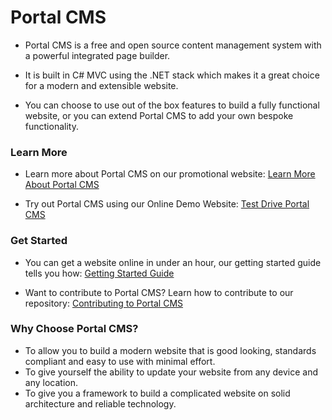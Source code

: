 # Portal CMS
- Portal CMS is a free and open source content management system with a powerful integrated page builder. 

- It is built in C# MVC using the .NET stack which makes it a great choice for a modern and extensible website.

- You can choose to use out of the box features to build a fully functional website, or you can extend Portal CMS to add your own bespoke functionality.

### Learn More

 - Learn more about Portal CMS on our promotional website: [Learn More About Portal CMS](http://www.portalcms.online)

 - Try out Portal CMS using our Online Demo Website: [Test Drive Portal CMS](http://portalcmsdemo.azurewebsites.net)

### Get Started

- You can get a website online in under an hour, our getting started guide tells you how: [Getting Started Guide](https://github.com/tommcclean/PortalCMS/wiki/3:-How-to-Get-Started)

- Want to contribute to Portal CMS? Learn how to contribute to our repository: [Contributing to Portal CMS](https://github.com/tommcclean/PortalCMS/wiki/2:-How-to-Contribute)



### Why Choose Portal CMS?

- To allow you to build a modern website that is good looking, standards compliant and easy to use with minimal effort.
- To give yourself the ability to update your website from any device and any location.
- To give you a framework to build a complicated website on solid architecture and reliable technology.
 
